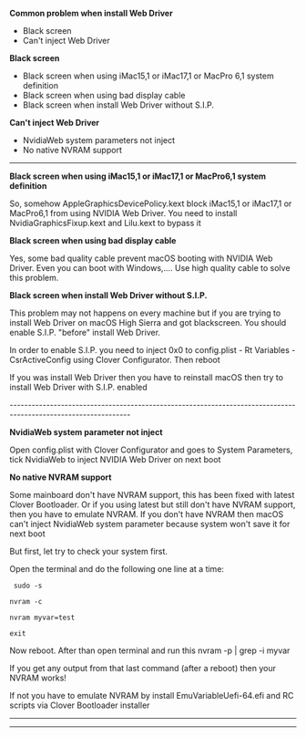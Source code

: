 **Common problem when install Web Driver**

- Black screen
- Can't inject Web Driver

**Black screen**

- Black screen when using iMac15,1 or iMac17,1 or MacPro 6,1 system definition
- Black screen when using bad display cable
- Black screen when install Web Driver without S.I.P.

**Can't inject Web Driver**

- NvidiaWeb system parameters not inject
- No native NVRAM support

--------------------------------------------------

**Black screen when using iMac15,1 or iMac17,1 or MacPro6,1 system definition**

So, somehow AppleGraphicsDevicePolicy.kext block iMac15,1 or iMac17,1 or MacPro6,1 from using NVIDIA Web Driver. You need to install NvidiaGraphicsFixup.kext and Lilu.kext to bypass it

**Black screen when using bad display cable**

Yes, some bad quality cable prevent macOS booting with NVIDIA Web Driver. Even you can boot with Windows,.... Use high quality cable to solve this problem.

**Black screen when install Web Driver without S.I.P.**

This problem may not happens on every machine but if you are trying to install Web Driver on macOS High Sierra and got blackscreen. You should enable S.I.P. "before" install Web Driver.

In order to enable S.I.P. you need to inject 0x0 to config.plist - Rt Variables - CsrActiveConfig using Clover Configurator. Then reboot

If you was install Web Driver then you have to reinstall macOS then try to install Web Driver with S.I.P. enabled

\---------------------------------------------------------------------------------------------------------------

**NvidiaWeb system parameter not inject**

Open config.plist with Clover Configurator and goes to System Parameters, tick NvidiaWeb to inject NVIDIA Web Driver on next boot

**No native NVRAM support**

Some mainboard don't have NVRAM support, this has been fixed with latest Clover Bootloader. Or if you using latest but still don't have NVRAM support, then you have to emulate NVRAM. If you don't have NVRAM then macOS can't inject NvidiaWeb system parameter because system won't save it for next boot

But first, let try to check your system first.

Open the terminal and do the following one line at a time:

` sudo -s` 

`nvram -c`

`nvram myvar=test`

`exit`

Now reboot. After than open terminal and run this nvram -p | grep -i myvar

If you get any output from that last command (after a reboot) then your NVRAM works!

If not you have to emulate NVRAM by install EmuVariableUefi-64.efi and RC scripts via Clover Bootloader installer


---------------------------------------------------------------------------------------------------------------
---------------------------------------------------------------------------------------------------------------
